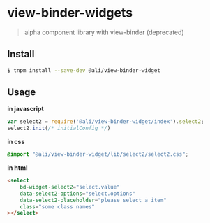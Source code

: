 # view-binder-widgets

> alpha component library with view-binder (deprecated)

## Install

```sh
$ tnpm install --save-dev @ali/view-binder-widget
```

## Usage

**in javascript**

```javascript
var select2 = require('@ali/view-binder-widget/index').select2;
select2.init(/* initialConfig */)
```

**in css**

```css
@import "@ali/view-binder-widget/lib/select2/select2.css";
```

**in html**

```html
<select
    bd-widget-select2="select.value"
    data-select2-options="select.options"
    data-select2-placeholder="please select a item"
    class="some class names"
></select>
```

